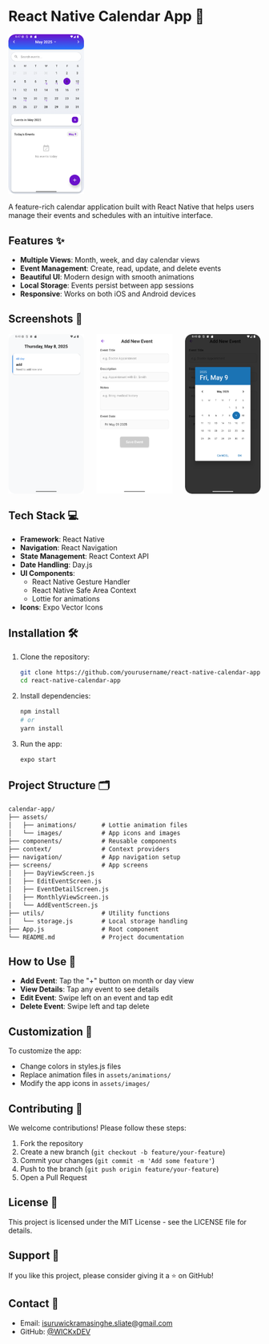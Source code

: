 
# React Native Calendar App 📅

<img src="/UI/Screenshot_20250509_204740.png" width="30%" alt="Month View">

A feature-rich calendar application built with React Native that helps users manage their events and schedules with an intuitive interface.

## Features ✨

- **Multiple Views**: Month, week, and day calendar views
- **Event Management**: Create, read, update, and delete events
- **Beautiful UI**: Modern design with smooth animations
- **Local Storage**: Events persist between app sessions
- **Responsive**: Works on both iOS and Android devices

## Screenshots 📱

<div style="display: flex; justify-content: space-between;">
  <img src="/UI/Screenshot_20250509_204820.png" width="30%" alt="Month View">
  <img src="/UI/Screenshot_20250509_204834.png" width="30%" alt="Day View">
  <img src="/UI/Screenshot_20250509_204855.png" width="30%" alt="Event Details">
</div>

## Tech Stack 💻

- **Framework**: React Native
- **Navigation**: React Navigation
- **State Management**: React Context API
- **Date Handling**: Day.js
- **UI Components**: 
  - React Native Gesture Handler
  - React Native Safe Area Context
  - Lottie for animations
- **Icons**: Expo Vector Icons

## Installation 🛠️

1. Clone the repository:
   ```bash
   git clone https://github.com/yourusername/react-native-calendar-app.git
   cd react-native-calendar-app
   ```

2. Install dependencies:
   ```bash
   npm install
   # or
   yarn install
   ```

3. Run the app:
   ```bash
   expo start
   ```

## Project Structure 🗂️

```
calendar-app/
├── assets/
│   ├── animations/       # Lottie animation files
│   └── images/           # App icons and images
├── components/           # Reusable components
├── context/              # Context providers
├── navigation/           # App navigation setup
├── screens/              # App screens
│   ├── DayViewScreen.js
│   ├── EditEventScreen.js
│   ├── EventDetailScreen.js
│   ├── MonthlyViewScreen.js
│   └── AddEventScreen.js
├── utils/                # Utility functions
│   └── storage.js        # Local storage handling
├── App.js                # Root component
└── README.md             # Project documentation
```

## How to Use 🚀

- **Add Event**: Tap the "+" button on month or day view
- **View Details**: Tap any event to see details
- **Edit Event**: Swipe left on an event and tap edit
- **Delete Event**: Swipe left and tap delete

## Customization 🎨

To customize the app:

- Change colors in styles.js files
- Replace animation files in `assets/animations/`
- Modify the app icons in `assets/images/`

## Contributing 🤝

We welcome contributions! Please follow these steps:

1. Fork the repository
2. Create a new branch (`git checkout -b feature/your-feature`)
3. Commit your changes (`git commit -m 'Add some feature'`)
4. Push to the branch (`git push origin feature/your-feature`)
5. Open a Pull Request

## License 📜

This project is licensed under the MIT License - see the LICENSE file for details.

## Support 💙

If you like this project, please consider giving it a ⭐ on GitHub!

## Contact 📧

- Email: isuruwickramasinghe.sliate@gmail.com
- GitHub: [@WICKxDEV](https://github.com/WICKxDEV)
